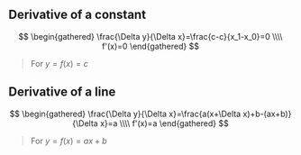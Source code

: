## Derivative of a constant

$$
\begin{gathered}
\frac{\Delta y}{\Delta x}=\frac{c-c}{x_1-x_0}=0
\\\\
f'(x)=0
\end{gathered}
$$

> For $y=f(x)=c$

## Derivative of a line

$$
\begin{gathered}
\frac{\Delta y}{\Delta x}=\frac{a(x+\Delta x)+b-(ax+b)}{\Delta x}=a
\\\\
f'(x)=a
\end{gathered}
$$

> For $y=f(x)=ax+b$
